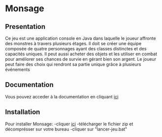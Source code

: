 # Monsage

## Presentation
Ce jeu est une application console en Java dans laquelle le joueur affronte des monstres à
travers plusieurs étages. Il doit se créer une équipe composée de quatre personnages
ayant des classes distinctes et des capacités uniques. Il peut aussi acheter des objets et les
utiliser en combat pour améliorer ses chances de survie en gérant bien son argent. Le
joueur peut faire des choix qui rendront sa partie unique grâce à plusieurs événements

## Documentation
Vous pouvez acceder à la documentation en cliquant [ici](https://github.com/MOREAUB3il/projet-java/tree/main/documentation)

## Installation
Pour installer Monsage: 
-cliquer [ici](https://github.com/MOREAUB3il/projet-java/releases/tag/v0.1.1)
-télécharger le fichier zip et décomprésser sur votre bureau
-cliquer sur "lancer-jeu.bat"

